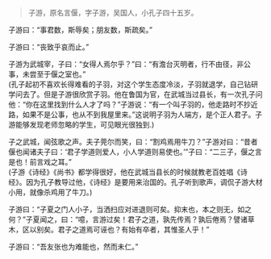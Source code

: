 

> 子游，原名言偃，字子游，吴国人，小孔子四十五岁。

子游曰：“事君数，斯辱矣；朋友数，斯疏矣。”

子游曰：“丧致乎哀而止。”

子游为武城宰，子曰：“女得人焉尔乎？”曰：“有澹台灭明者，行不由径，非公事，未尝至于偃之室也。”    
(孔子起初不喜欢长得难看的子羽，对这个学生态度冷淡，子羽就退学，自己钻研学问去了。但是子游很欣赏子羽。他在鲁国为官，在武城当过县长，有一次孔子问他：“你在这里找到什么人才了吗？”子游说：“有一个叫子羽的，他走路时不抄近路，如果不是公事，也从不到我屋里来。”这说明子羽为人端方，是个正人君子。子游能够发现老师忽略的学生，可见眼光很独到.)

子之武城，闻弦歌之声。夫子莞尔而笑，曰：“割鸡焉用牛刀？”子游对曰：“昔者偃也闻诸夫子曰：‘君子学道则爱人，小人学道则易使也。’”子曰：“二三子，偃之言是也！前言戏之耳。”    
(子游《诗经》《尚书》都学得很好，他在武城当县长的时候就教老百姓唱《诗经》。因为孔子教导过他，《诗经》是要用来治国的。孔子听到歌声，调侃子游大材小用，就像杀鸡用了牛刀。)

子游曰：“子夏之门人小子，当洒扫应对进退则可矣。抑末也，本之则无，如之何？”子夏闻之，曰：“噫，言游过矣！君子之道，孰先传焉？孰后倦焉？譬诸草木，区以别矣。君子之道焉可诬也？有始有卒者，其惟圣人乎！”

子游曰：“吾友张也为难能也，然而未仁。”
